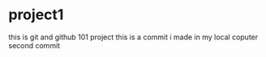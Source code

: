 # project1
this is git and github 101 project
this is a commit i made in my local coputer
second commit